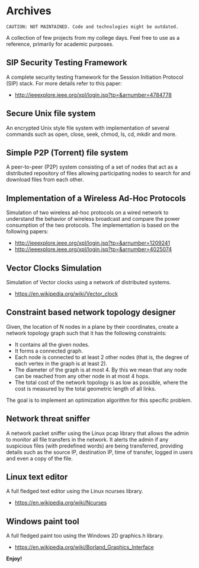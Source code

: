 # Archives

    CAUTION: NOT MAINTAINED. Code and technologies might be outdated.

A collection of few projects from my college days. Feel free to use as a reference, primarily for academic purposes.

## SIP Security Testing Framework

A complete security testing framework for the Session Initiation Protocol (SIP) stack.
For more details refer to this paper: 
  - http://ieeexplore.ieee.org/xpl/login.jsp?tp=&arnumber=4784778

## Secure Unix file system

An encrypted Unix style file system with implementation of several commands such as open, close, seek, chmod, ls, cd, mkdir and more. 

## Simple P2P (Torrent) file system

A peer-to-peer (P2P) system consisting of a set of nodes that act as a distributed repository of files allowing participating nodes to search for and download files from each other.

## Implementation of a Wireless Ad-Hoc Protocols

Simulation of two wireless ad-hoc protocols on a wired network to understand the behavior of wireless broadcast and compare the power consumption of the two protocols. The implementation is based on the following papers:
  - http://ieeexplore.ieee.org/xpl/login.jsp?tp=&arnumber=1209241
  - http://ieeexplore.ieee.org/xpl/login.jsp?tp=&arnumber=4025074

## Vector Clocks Simulation

Simulation of Vector clocks using a network of distributed systems.
  - https://en.wikipedia.org/wiki/Vector_clock

## Constraint based network topology designer

Given, the location of N nodes in a plane by their coordinates, create a network topology graph such that it has the following constraints:
  - It contains all the given nodes.
  - It forms a connected graph.
  - Each node is connected to at least 2 other nodes (that is, the degree of each vertex in the graph is at least 2).
  - The diameter of the graph is at most 4. By this we mean that any node can be reached from any other node in at most 4 hops.
  - The total cost of the network topology is as low as possible, where the cost is measured by the total geometric length of all links.

The goal is to implement an optimization algorithm for this specific problem.

## Network threat sniffer

A network packet sniffer using the Linux pcap library that allows the admin to monitor all file transfers in the network. It alerts the admin if any suspicious files (with predefined words) are being transferred, providing details such as the source IP, destination IP, time of transfer, logged in users and even a copy of the file.

## Linux text editor

A full fledged text editor using the Linux ncurses library.
  - https://en.wikipedia.org/wiki/Ncurses

## Windows paint tool

A full fledged paint too using the Windows 2D graphics.h library.
  - https://en.wikipedia.org/wiki/Borland_Graphics_Interface

**Enjoy!**

